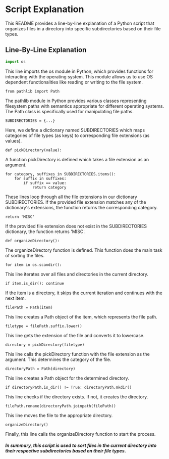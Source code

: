 # Script Explanation

This README provides a line-by-line explanation of a Python script that organizes files in a directory into specific subdirectories based on their file types.

## Line-By-Line Explanation

```python
import os
```
This line imports the os module in Python, which provides functions for interacting with the operating system. This module allows us to use OS dependent functionalities like reading or writing to the file system.


```
from pathlib import Path
```
The pathlib module in Python provides various classes representing filesystem paths with semantics appropriate for different operating systems. The Path class is specifically used for manipulating file paths.


```
SUBDIRECTORIES = {...}
```
Here, we define a dictionary named SUBDIRECTORIES which maps categories of file types (as keys) to corresponding file extensions (as values).


```
def pickDirectory(value):
```
A function pickDirectory is defined which takes a file extension as an argument.


```
for category, suffixes in SUBDIRECTORIES.items():
    for suffix in suffixes:
        if suffix == value:
            return category
```
These lines loop through all the file extensions in our dictionary SUBDIRECTORIES. If the provided file extension matches any of the dictionary's extensions, the function returns the corresponding category.


```
return 'MISC'
```
If the provided file extension does not exist in the SUBDIRECTORIES dictionary, the function returns 'MISC'.


```
def organizeDirectory():
```
The organizeDirectory function is defined. This function does the main task of sorting the files.


```
for item in os.scandir():
```
This line iterates over all files and directories in the current directory.


```
if item.is_dir(): continue
```
If the item is a directory, it skips the current iteration and continues with the next item.


```
filePath = Path(item)
```
This line creates a Path object of the item, which represents the file path.


```
filetype = filePath.suffix.lower()
```
This line gets the extension of the file and converts it to lowercase.


```
directory = pickDirectory(filetype)
```
This line calls the pickDirectory function with the file extension as the argument. This determines the category of the file.


```
directoryPath = Path(directory)
```
This line creates a Path object for the determined directory.


```
if directoryPath.is_dir() != True: directoryPath.mkdir()
```
This line checks if the directory exists. If not, it creates the directory.


```
filePath.rename(directoryPath.joinpath(filePath))
```
This line moves the file to the appropriate directory.


```
organizeDirectory()
```
Finally, this line calls the organizeDirectory function to start the process.



##### In summary, this script is used to sort files in the current directory into their respective subdirectories based on their file types.



